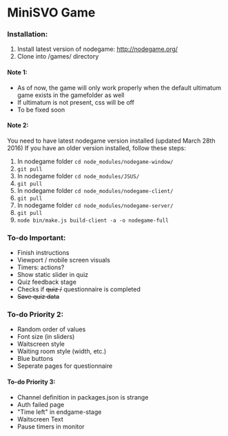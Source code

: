 # MiniSVO Game

### Installation:
1. Install latest version of nodegame: http://nodegame.org/
2. Clone into /games/ directory

#### Note 1:
- As of now, the game will only work properly when the default ultimatum game exists in the gamefolder as well
- If ultimatum is not present, css will be off
- To be fixed soon

#### Note 2:
You need to have latest nodegame version installed (updated March 28th 2016)
If you have an older version installed, follow these steps:

1. In nodegame folder `cd node_modules/nodegame-window/`
2. `git pull`
3. In nodegame folder `cd node_modules/JSUS/`
4. `git pull`
5. In nodegame folder `cd node_modules/nodegame-client/`
6. `git pull`
7. In nodegame folder `cd node_modules/nodegame-server/`
8. `git pull`
9. `node bin/make.js build-client -a -o nodegame-full`


### To-do Important:
- Finish instructions
- Viewport / mobile screen visuals
- Timers: actions?
- Show static slider in quiz
- Quiz feedback stage
- Checks if ~~quiz /~~ questionnaire is completed
- ~~Save quiz data~~


### To-do Priority 2:
- Random order of values
- Font size (in sliders)
- Waitscreen style
- Waiting room style (width, etc.)
- Blue buttons
- Seperate pages for questionnaire


#### To-do Priority 3:
- Channel definition in packages.json is strange
- Auth failed page
- "Time left" in endgame-stage
- Waitscreen Text
- Pause timers in monitor
